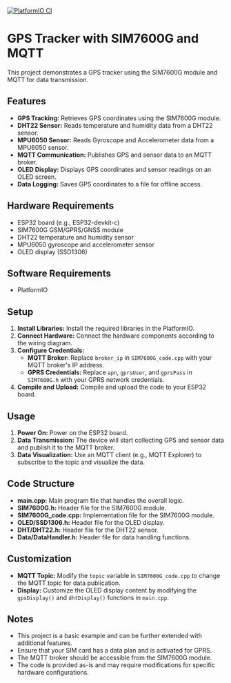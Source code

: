 [![PlatformIO CI](https://github.com/RSA-Care/IoT_SIM7600/actions/workflows/build.yaml/badge.svg)](https://github.com/RSA-Care/IoT_SIM7600/actions/workflows/build.yaml)

# GPS Tracker with SIM7600G and MQTT

This project demonstrates a GPS tracker using the SIM7600G module and MQTT for data transmission.

## Features

- **GPS Tracking:** Retrieves GPS coordinates using the SIM7600G module.
- **DHT22 Sensor:** Reads temperature and humidity data from a DHT22 sensor.
- **MPU6050 Sensor:** Reads Gyroscope and Accelerometer data from a MPU6050 sensor.
- **MQTT Communication:** Publishes GPS and sensor data to an MQTT broker.
- **OLED Display:** Displays GPS coordinates and sensor readings on an OLED screen.
- **Data Logging:** Saves GPS coordinates to a file for offline access.

## Hardware Requirements

- ESP32 board (e.g., ESP32-devkit-c)
- SIM7600G GSM/GPRS/GNSS module
- DHT22 temperature and humidity sensor
- MPU6050 gyroscope and accelerometer sensor
- OLED display (SSD1306)

## Software Requirements

- PlatformIO

## Setup

1. **Install Libraries:** Install the required libraries in the PlatformIO.
2. **Connect Hardware:** Connect the hardware components according to the wiring diagram.
3. **Configure Credentials:**
   - **MQTT Broker:** Replace `broker_ip` in `SIM7600G_code.cpp` with your MQTT broker's IP address.
   - **GPRS Credentials:** Replace `apn`, `gprsUser`, and `gprsPass` in `SIM7600G.h` with your GPRS network credentials.
4. **Compile and Upload:** Compile and upload the code to your ESP32 board.

## Usage

1. **Power On:** Power on the ESP32 board.
2. **Data Transmission:** The device will start collecting GPS and sensor data and publish it to the MQTT broker.
3. **Data Visualization:** Use an MQTT client (e.g., MQTT Explorer) to subscribe to the topic and visualize the data.

## Code Structure

- **main.cpp:** Main program file that handles the overall logic.
- **SIM7600G.h:** Header file for the SIM7600G module.
- **SIM7600G_code.cpp:** Implementation file for the SIM7600G module.
- **OLED/SSD1306.h:** Header file for the OLED display.
- **DHT/DHT22.h:** Header file for the DHT22 sensor.
- **Data/DataHandler.h:** Header file for data handling functions.

## Customization

- **MQTT Topic:** Modify the `topic` variable in `SIM7600G_code.cpp` to change the MQTT topic for data publication.
- **Display:** Customize the OLED display content by modifying the `gpsDisplay()` and `dhtDisplay()` functions in `main.cpp`.

## Notes

- This project is a basic example and can be further extended with additional features.
- Ensure that your SIM card has a data plan and is activated for GPRS.
- The MQTT broker should be accessible from the SIM7600G module.
- The code is provided as-is and may require modifications for specific hardware configurations.
